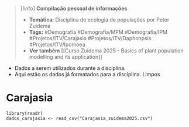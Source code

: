 > [!info] **Compilação pessoal de informações**
> - **Temática**: Disciplina de ecologia de populações por Peter Zuidema
> - **Tags:** #Demografia #Demografia/MPM #Demografia/IPM #Projetos/ITV/Carajasia #Projetos/ITV/Daphonpsis #Projetos/ITV/Ipomoea 
> - **Ver também** [[Curso Zuidema 2025 - Basics of plant population modelling and its application]]


- Dados a serem utilizados durante a disciplina.
- Aqui estão os dados já formatados para a disciplina. Limpos



# Carajasia

```{R "Carregando dados Carajasia"}
library(readr)
dados_carajasia <- read_csv("Carajasia_zuidema2025.csv")
```

